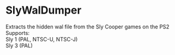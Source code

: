 # SlyWalDumper
Extracts the hidden wal file from the Sly Cooper games on the PS2  
Supports:  
Sly 1 (PAL, NTSC-U, NTSC-J)  
Sly 3 (PAL)
